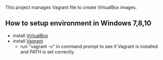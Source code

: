 This project manages Vagrant file to create VirtualBox images.

How to setup environment in Windows 7,8,10
------------------------------------------

+ install [VirtualBox](https://www.virtualbox.org/wiki/Downloads)
+ install [Vagrant](https://www.vagrantup.com/downloads.html)
  + run "vagrant -v" in command prompt to see if Vagrant is installed and PATH is set correctly.

